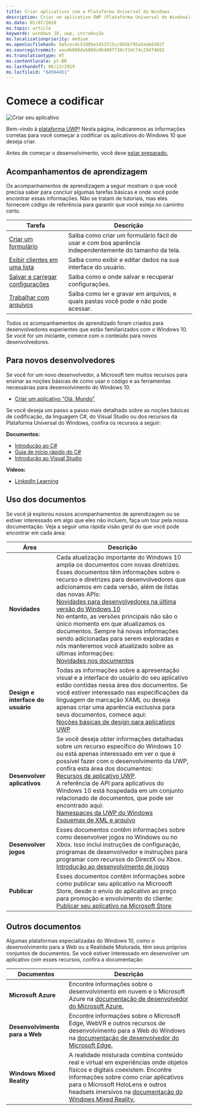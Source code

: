 ```yaml
---
title: Criar aplicativos com a Plataforma Universal do Windows
description: Criar um aplicativo UWP (Plataforma Universal do Windows) para o Windows 10 é mais fácil do que você imagina.
ms.date: 05/07/2018
ms.topic: article
keywords: windows 10, uwp, introdução
ms.localizationpriority: medium
ms.openlocfilehash: 9a5cec4c53d05e14537c5cc965b795a5eab8382f
ms.sourcegitcommit: aaa4b898da5869c064097739cf3dc74c29474691
ms.translationtype: HT
ms.contentlocale: pt-BR
ms.lasthandoff: 06/13/2019
ms.locfileid: "64564451"
---
```

# <a name="start-coding"></a>Comece a codificar

![Criar seu aplicativo](images/build-your-app.png)

Bem-vindo à [plataforma UWP](universal-application-platform-guide.md)! Nesta página, indicaremos as informações corretas para você começar a codificar os aplicativos do Windows 10 que deseja criar.

Antes de começar o desenvolvimento, você deve [estar preparado.](get-set-up.md)

## <a name="learning-tracks"></a>Acompanhamentos de aprendizagem

Os acompanhamentos de aprendizagem a seguir mostram o que você precisa saber para concluir algumas tarefas básicas e onde você pode encontrar essas informações. Não se tratam de tutoriais, mas eles fornecem código de referência para garantir que você esteja no caminho certo.

| Tarefa | Descrição |
| --- | --- |
| [Criar um formulário](construct-form-learning-track.md) | Saiba como criar um formulário fácil de usar e com boa aparência independentemente do tamanho da tela. |
| [Exibir clientes em uma lista](display-customers-in-list-learning-track.md) | Saiba como exibir e editar dados na sua interface do usuário. |
| [Salvar e carregar configurações](settings-learning-track.md) | Saiba como e onde salvar e recuperar configurações. |
| [Trabalhar com arquivos](fileio-learning-track.md) | Saiba como ler e gravar em arquivos, e quais pastas você pode e não pode acessar. |

Todos os acompanhamentos de aprendizado foram criados para desenvolvedores experientes que estão familiarizados com o Windows 10. Se você for um iniciante, comece com o conteúdo para novos desenvolvedores.

## <a name="for-new-developers"></a>Para novos desenvolvedores

Se você for um novo desenvolvedor, a Microsoft tem muitos recursos para ensinar as noções básicas de como usar o código e as ferramentas necessárias para desenvolvimento do Windows 10.

* [Criar um aplicativo "Olá, Mundo"](your-first-app.md)

Se você deseja um passo a passo mais detalhado sobre as noções básicas de codificação, da linguagem C#, do Visual Studio ou dos recursos da Plataforma Universal do Windows, confira os recursos a seguir:

**Documentos:**

* [Introdução ao C#](https://docs.microsoft.com/dotnet/csharp/getting-started/)
* [Guia de início rápido do C#](https://docs.microsoft.com/dotnet/csharp/quick-starts/index)
* [Introdução ao Visual Studio](https://docs.microsoft.com/visualstudio/ide/)

**Vídeos:**

* [LinkedIn Learning](https://www.linkedin.com/learning/learning-universal-windows-app-development/welcome)

## <a name="using-the-docs"></a>Uso dos documentos

Se você já explorou nossos acompanhamentos de aprendizagem ou se estiver interessado em algo que eles não incluem, faça um tour pela nossa documentação. Veja a seguir uma rápida visão geral do que você pode encontrar em cada área:

| Área | Descrição |
| --- | --- |
| **Novidades** | Cada atualização importante do Windows 10 amplia os documentos com novas diretrizes. Esses documentos têm informações sobre o recurso e diretrizes para desenvolvedores que adicionamos em cada versão, além de listas das novas APIs: </br>   [Novidades para desenvolvedores na última versão do Windows 10](../whats-new/windows-10-version-latest.md) </br> No entanto, as versões principais não são o único momento em que atualizamos os documentos. Sempre há novas informações sendo adicionadas para serem exploradas e nós manteremos você atualizado sobre as últimas informações: </br>   [Novidades nos documentos](../whats-new/windows-docs-latest.md) |
| **Design e interface do usuário** | Todas as informações sobre a apresentação visual e a interface do usuário do seu aplicativo estão contidas nessa área dos documentos. Se você estiver interessado nas especificações da linguagem de marcação XAML ou deseja apenas criar uma aparência exclusiva para seus documentos, comece aqui: </br>   [Noções básicas de design para aplicativos UWP](../design/basics/index.md) |
| **Desenvolver aplicativos** | Se você deseja obter informações detalhadas sobre um recurso específico do Windows 10 ou está apenas interessado em ver o que é possível fazer com o desenvolvimento da UWP, confira esta área dos documentos: </br>   [Recursos de aplicativo UWP](../develop/index.md). </br> A referência de API para aplicativos do Windows 10 está hospedada em um conjunto relacionado de documentos, que pode ser encontrado aqui: </br>   [Namespaces da UWP do Windows](https://docs.microsoft.com/en-us/uwp/api/) </br>   [Esquemas de XML e arquivo](https://docs.microsoft.com/uwp/schemas/) |
| **Desenvolver jogos** | Esses documentos contêm informações sobre como desenvolver jogos no Windows ou no Xbox. Isso inclui instruções de configuração, programas de desenvolvedor e instruções para programar com recursos do DirectX ou Xbox. </br>   [Introdução ao desenvolvimento de jogos](../gaming/getting-started.md) |
| **Publicar** | Esses documentos contêm informações sobre como publicar seu aplicativo na Microsoft Store, desde o envio do aplicativo ao preço para promoção e envolvimento do cliente: </br>   [Publicar seu aplicativo na Microsoft Store](../publish/index.md) |

## <a name="other-docs"></a>Outros documentos

Algumas plataformas especializadas do Windows 10, como o desenvolvimento para a Web ou a Realidade Misturada, têm seus próprios conjuntos de documentos. Se você estiver interessado em desenvolver um aplicativo com esses recursos, confira a documentação:

| Documentos | Descrição |
| --- | --- |
| **Microsoft Azure** | Encontre informações sobre o desenvolvimento em nuvem e o Microsoft Azure na [documentação de desenvolvedor do Microsoft Azure.](https://docs.microsoft.com/azure/) |
| **Desenvolvimento para a Web** | Encontre informações sobre o Microsoft Edge, WebVR e outros recursos de desenvolvimento para a Web do Windows na [documentação de desenvolvedor do Microsoft Edge.](https://docs.microsoft.com/microsoft-edge/) |
| **Windows Mixed Reality** | A realidade misturada combina conteúdo real e virtual em experiências onde objetos físicos e digitais coexistem. Encontre informações sobre como criar aplicativos para o Microsoft HoloLens e outros headsets imersivos na [documentação do Windows Mixed Reality.](https://docs.microsoft.com/en-us/windows/mixed-reality/)|
